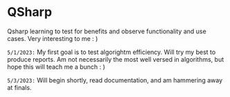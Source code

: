 # QSharp
Qsharp learning to test for benefits and observe functionality and use cases. Very interesting to me : )


``` 5/1/2023: ``` My first goal is to test algorightm efficiency. Will try my best to produce reports. Am not necessarily the most well versed in algorithms, but hope this will teach me a bunch : )


``` 5/3/2023: ``` Will begin shortly, read documentation, and am hammering away at finals.
